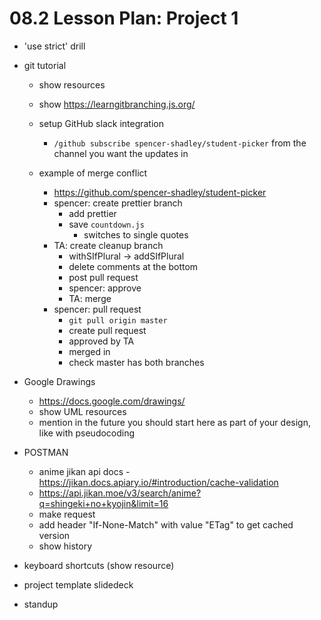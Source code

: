 # 08.2 Lesson Plan: Project 1

- 'use strict' drill
- git tutorial

  - show resources
  - show https://learngitbranching.js.org/
  - setup GitHub slack integration

    - `/github subscribe spencer-shadley/student-picker` from the channel you want the updates in

  - example of merge conflict
    - https://github.com/spencer-shadley/student-picker
    - spencer: create prettier branch
      - add prettier
      - save `countdown.js`
        - switches to single quotes
    - TA: create cleanup branch
      - withSIfPlural -> addSIfPlural
      - delete comments at the bottom
      - post pull request
      - spencer: approve
      - TA: merge
    - spencer: pull request
      - `git pull origin master`
      - create pull request
      - approved by TA
      - merged in
      - check master has both branches

- Google Drawings

  - https://docs.google.com/drawings/
  - show UML resources
  - mention in the future you should start here as part of your design, like with pseudocoding

- POSTMAN

  - anime jikan api docs - https://jikan.docs.apiary.io/#introduction/cache-validation
  - https://api.jikan.moe/v3/search/anime?q=shingeki+no+kyojin&limit=16
  - make request
  - add header "If-None-Match" with value "ETag" to get cached version
  - show history

- keyboard shortcuts (show resource)

- project template slidedeck

- standup
